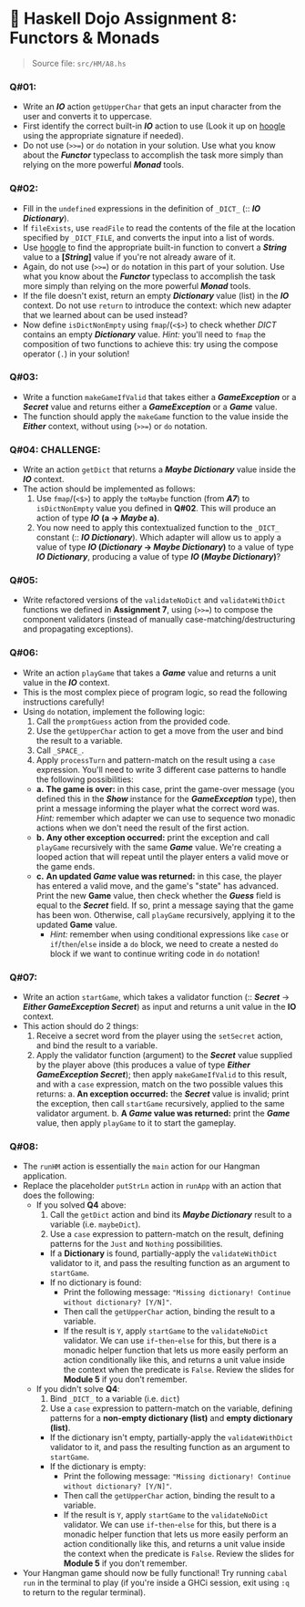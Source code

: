 # 🥷 **Haskell Dojo Assignment 8: Functors & Monads**

>Source file: `src/HM/A8.hs`

### **Q#01**:
  * Write an ***IO*** action `getUpperChar` that gets an input character from the user and converts it to uppercase.
  * First identify the correct built-in ***IO*** action to use (Look it up on [hoogle](https://hoogle.haskell.org) using the appropriate signature if needed).
  * Do not use (`>>=`) or `do` notation in your solution. Use what you know about the ***Functor*** typeclass to accomplish the task more simply than relying on the more powerful ***Monad*** tools.

### **Q#02**:
  * Fill in the `undefined` expressions in the definition of `_DICT_` (:: ***IO Dictionary***).
  * If `fileExists`, use `readFile` to read the contents of the file at the location specified by `_DICT_FILE`, and converts the input into a list of words.
  * Use [hoogle](https://hoogle.haskell.org) to find the appropriate built-in function to convert a ***String*** value to a **[*String*]** value if you're not already aware of it.
  * Again, do not use (`>>=`) or `do` notation in this part of your solution. Use what you know about the ***Functor*** typeclass to accomplish the task more simply than relying on the more powerful ***Monad*** tools.
  * If the file doesn't exist, return an empty ***Dictionary*** value (list) in the ***IO*** context. Do not use `return` to introduce the context: which new adapter that we learned about can be used instead?
  * Now define `isDictNonEmpty` using `fmap`/(`<$>`) to check whether _DICT_ contains an empty ***Dictionary*** value. *Hint:* you'll need to `fmap` the composition of two functions to achieve this: try using the compose operator (`.`) in your solution!

### **Q#03**:
  * Write a function `makeGameIfValid` that takes either a ***GameException*** or a ***Secret*** value and returns either a ***GameException*** or a ***Game*** value.
  * The function should apply the `makeGame` function to the value inside the ***Either*** context, without using (`>>=`) or `do` notation.

### **Q#04: CHALLENGE**:
  * Write an action `getDict` that returns a ***Maybe Dictionary*** value inside the ***IO*** context.
  * The action should be implemented as follows:
    1. Use `fmap`/(`<$>`) to apply the `toMaybe` function (from ***A7***) to  `isDictNonEmpty` value you defined in **Q#02**. This will produce an action of type ***IO*** **(a -> *Maybe* a)**.
    2. You now need to apply this contextualized function to the `_DICT_` constant (:: ***IO Dictionary***). Which adapter will allow us to apply a value of type ***IO* (*Dictionary* -> *Maybe Dictionary*)** to a value of type ***IO Dictionary***, producing a value of type ***IO* (*Maybe Dictionary*)**?

### **Q#05**:
  * Write refactored versions of the `validateNoDict` and `validateWithDict` functions we defined in **Assignment 7**, using (`>>=`) to compose the component validators (instead of manually case-matching/destructuring and propagating exceptions).

### **Q#06**:
  * Write an action `playGame` that takes a ***Game*** value and returns a unit value in the ***IO*** context.
  * This is the most complex piece of program logic, so read the following instructions carefully!
  * Using `do` notation, implement the following logic:
    1. Call the `promptGuess` action from the provided code.
    2. Use the `getUpperChar` action to get a move from the user and bind the result to a variable.
    3. Call `_SPACE_`.
    4. Apply `processTurn` and pattern-match on the result using a `case` expression. You'll need to write 3 different case patterns to handle the following possibilities:
      * **a.** **The game is over:** in this case, print the game-over message (you defined this in the ***Show*** instance for the ***GameException*** type), then print a message informing the player what the correct word was. *Hint:* remember which adapter we can use to sequence two monadic actions when we don't need the result of the first action.
      * **b.** **Any other exception occurred:** print the exception and call `playGame` recursively with the same ***Game*** value. We're creating a looped action that will repeat until the player enters a valid move or the game ends.
      * **c.** **An updated *Game* value was returned:** in this case, the player has entered a valid move, and the game's "state" has advanced. Print the new **Game** value, then check whether the ***Guess*** field is equal to the ***Secret*** field. If so, print a message saying that the game has been won. Otherwise, call `playGame` recursively, applying it to the updated **Game** value.
        * *Hint:* remember when using conditional expressions like `case` or `if`/`then`/`else` inside a `do` block, we need to create a nested `do` block if we want to continue writing code in `do` notation!

### **Q#07:**
  * Write an action `startGame`, which takes a validator function (:: ***Secret*** -> ***Either GameException Secret***) as input and returns a unit value in the **IO** context.
  * This action should do 2 things:
    1. Receive a secret word from the player using the `setSecret` action, and bind the result to a variable.
    2. Apply the validator function (argument) to the ***Secret*** value supplied by the player above (this produces a value of type ***Either GameException Secret***); then apply `makeGameIfValid` to this result, and with a `case` expression, match on the two possible values this returns:
      a. **An exception occurred:** the ***Secret*** value is invalid; print the exception, then call `startGame` recursively, applied to the same validator argument.
      b. **A *Game* value was returned:** print the ***Game*** value, then apply `playGame` to it to start the gameplay.

### **Q#08:**
  * The `runHM` action is essentially the `main` action for our Hangman application.
  * Replace the placeholder `putStrLn` action in `runApp` with an action that does the following:
    * If you solved **Q4** above:
      1. Call the `getDict` action and bind its ***Maybe Dictionary*** result to a variable (i.e. `maybeDict`).
      2. Use a `case` expression to pattern-match on the result, defining patterns for the `Just` and `Nothing` possibilities.
        * If a **Dictionary** is found, partially-apply the `validateWithDict` validator to it, and pass the resulting function as an argument to `startGame`.
        * If no dictionary is found:
          * Print the following message: `"Missing dictionary! Continue without dictionary? [Y/N]"`.
          * Then call the `getUpperChar` action, binding the result to a variable.
          * If the result is `Y`, apply `startGame` to the `validateNoDict` validator. We can use `if`-`then`-`else` for this, but there is a monadic helper function that lets us more easily perform an action conditionally like this, and returns a unit value inside the context when the predicate is `False`. Review the slides for **Module 5** if you don't remember.
    * If you didn't solve **Q4**:
      1. Bind `_DICT_` to a variable (i.e. `dict`)
      2. Use a `case` expression to pattern-match on the variable, defining patterns for a **non-empty dictionary (list)** and **empty dictionary (list)**.
        * If the dictionary isn't empty, partially-apply the `validateWithDict` validator to it, and pass the resulting function as an argument to `startGame`.
        * If the dictionary is empty:
          * Print the following message: `"Missing dictionary! Continue without dictionary? [Y/N]"`.
          * Then call the `getUpperChar` action, binding the result to a variable.
          * If the result is `Y`, apply `startGame` to the `validateNoDict` validator. We can use `if`-`then`-`else` for this, but there is a monadic helper function that lets us more easily perform an action conditionally like this, and returns a unit value inside the context when the predicate is `False`. Review the slides for **Module 5** if you don't remember.
  * Your Hangman game should now be fully functional! Try running `cabal run` in the terminal to play (if you're inside a GHCi session, exit using `:q` to return to the regular terminal).
